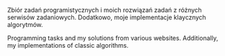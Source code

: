 Zbiór zadań programistycznych i moich rozwiązań zadań z różnych serwisów zadaniowych.
Dodatkowo, moje implementacje klaycznych algorytmów.

Programming tasks and my solutions from various websites.
Additionally, my implementations of classic algorithms.
